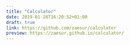 ```yaml
---
title: "Calculator"
date: 2019-01-28T16:20:52+01:00
draft: true
link: https://github.com/zaesur/calculator
preview: https://zaesur.github.io/calculator/
---
```

